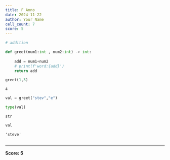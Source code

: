 ```yaml
---
title: F Anno
date: 2024-11-22
author: Your Name
cell_count: 7
score: 5
---
```


```python
# addition
```


```python
def greet(num1:int , num2:int) -> int:
    
    add = num1+num2
    # print(f'word:{add}')
    return add
```


```python
greet(1,3)
```




    4




```python
val = greet("stev","e")
```


```python
type(val)
```




    str




```python
val
```




    'steve'




```python

```


---
**Score: 5**
